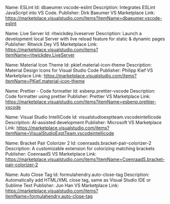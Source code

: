 Name: ESLint
Id: dbaeumer.vscode-eslint
Description: Integrates ESLint JavaScript into VS Code.
Publisher: Dirk Baeumer
VS Marketplace Link: https://marketplace.visualstudio.com/items?itemName=dbaeumer.vscode-eslint





Name: Live Server
Id: ritwickdey.liveserver
Description: Launch a development local Server with live reload feature for static & dynamic pages
Publisher: Ritwick Dey
VS Marketplace Link: https://marketplace.visualstudio.com/items?itemName=ritwickdey.LiveServer




Name: Material Icon Theme
Id: pkief.material-icon-theme
Description: Material Design Icons for Visual Studio Code
Publisher: Philipp Kief
VS Marketplace Link: https://marketplace.visualstudio.com/items?itemName=PKief.material-icon-theme




Name: Prettier - Code formatter
Id: esbenp.prettier-vscode
Description: Code formatter using prettier
Publisher: Prettier
VS Marketplace Link: https://marketplace.visualstudio.com/items?itemName=esbenp.prettier-vscode


Name: Visual Studio IntelliCode
Id: visualstudioexptteam.vscodeintellicode
Description: AI-assisted development
Publisher: Microsoft
VS Marketplace Link: https://marketplace.visualstudio.com/items?itemName=VisualStudioExptTeam.vscodeintellicode



Name: Bracket Pair Colorizer 2
Id: coenraads.bracket-pair-colorizer-2
Description: A customizable extension for colorizing matching brackets
Publisher: CoenraadS
VS Marketplace Link: https://marketplace.visualstudio.com/items?itemName=CoenraadS.bracket-pair-colorizer-2



Name: Auto Close Tag
Id: formulahendry.auto-close-tag
Description: Automatically add HTML/XML close tag, same as Visual Studio IDE or Sublime Text
Publisher: Jun Han
VS Marketplace Link: https://marketplace.visualstudio.com/items?itemName=formulahendry.auto-close-tag



